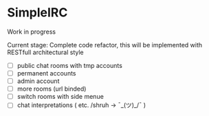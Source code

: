 # SimpleIRC
Work in progress

Current stage: Complete code refactor, this will be implemented with RESTfull architectural style

* [ ] public chat rooms with tmp accounts
* [ ] permanent accounts
* [ ] admin account
* [ ] more rooms (url binded)
* [ ] switch rooms with side menue
* [ ] chat interpretations ( etc. /shruh -> ¯\_(ツ)_/¯ )
